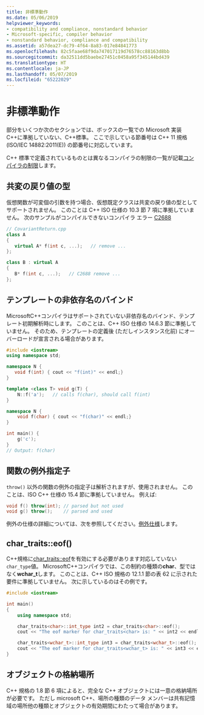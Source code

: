 ```yaml
---
title: 非標準動作
ms.date: 05/06/2019
helpviewer_keywords:
- compatibility and compliance, nonstandard behavior
- Microsoft-specific, compiler behavior
- nonstandard behavior, compliance and compatibility
ms.assetid: a57dea27-dc79-4f64-8a83-017e84841773
ms.openlocfilehash: 82c5faae68f9da747017119d76578cc88163d8bb
ms.sourcegitcommit: da32511dd5baebe27451c0458a95f345144bd439
ms.translationtype: HT
ms.contentlocale: ja-JP
ms.lasthandoff: 05/07/2019
ms.locfileid: "65222029"
---
```

# <a name="nonstandard-behavior"></a>非標準動作

部分をいくつか次のセクションでは、ボックスの一覧での Microsoft 実装C++に準拠していない、C++標準。 ここで示している節番号は C++ 11 規格 (ISO/IEC 14882:2011(E)) の節番号に対応しています。

C++ 標準で定義されているものとは異なるコンパイラの制限の一覧が記載[コンパイラの制限](../cpp/compiler-limits.md)します。

## <a name="covariant-return-types"></a>共変の戻り値の型

仮想関数が可変個の引数を持つ場合、仮想既定クラスは共変の戻り値の型としてサポートされません。 このことは C++ ISO 仕様の 10.3 節 7 項に準拠していません。 次のサンプルがコンパイルできないコンパイラ エラー [C2688](../error-messages/compiler-errors-2/compiler-error-c2688.md)

```cpp
// CovariantReturn.cpp
class A
{
   virtual A* f(int c, ...);   // remove ...
};

class B : virtual A
{
   B* f(int c, ...);   // C2688 remove ...
};
```

## <a name="binding-nondependent-names-in-templates"></a>テンプレートの非依存名のバインド

MicrosoftC++コンパイラはサポートされていない非依存名のバインド、テンプレート初期解析時にします。 このことは、C++ ISO 仕様の 14.6.3 節に準拠していません。 そのため、テンプレートの定義後 (ただしインスタンス化前) にオーバーロードが宣言される場合があります。

```cpp
#include <iostream>
using namespace std;

namespace N {
   void f(int) { cout << "f(int)" << endl;}
}

template <class T> void g(T) {
    N::f('a');   // calls f(char), should call f(int)
}

namespace N {
    void f(char) { cout << "f(char)" << endl;}
}

int main() {
    g('c');
}
// Output: f(char)
```

## <a name="function-exception-specifiers"></a>関数の例外指定子

`throw()` 以外の関数の例外の指定子は解析されますが、使用されません。 このことは、ISO C++ 仕様の 15.4 節に準拠していません。 例えば:

```cpp
void f() throw(int); // parsed but not used
void g() throw();    // parsed and used
```

例外の仕様の詳細については、次を参照してください。[例外仕様](../cpp/exception-specifications-throw-cpp.md)します。

## <a name="chartraitseof"></a>char_traits::eof()

C++規格に[char_traits::eof](../standard-library/char-traits-struct.md#eof)を有効にする必要があります対応していない`char_type`値。 MicrosoftC++コンパイラでは、この制約の種類の**char**、型ではなく**wchar_t**します。 このことは、C++ ISO 規格の 12.1.1 節の表 62 に示された要件に準拠していません。 次に示しているのはその例です。

```cpp
#include <iostream>

int main()
{
    using namespace std;

    char_traits<char>::int_type int2 = char_traits<char>::eof();
    cout << "The eof marker for char_traits<char> is: " << int2 << endl;

    char_traits<wchar_t>::int_type int3 = char_traits<wchar_t>::eof();
    cout << "The eof marker for char_traits<wchar_t> is: " << int3 << endl;
}
```

## <a name="storage-location-of-objects"></a>オブジェクトの格納場所

C++ 規格の 1.8 節 6 項によると、完全な C++ オブジェクトには一意の格納場所が必要です。 ただし microsoft C++、場所の種類のデータ メンバーは共有記憶域の場所他の種類とオブジェクトの有効期間にわたって場合があります。
